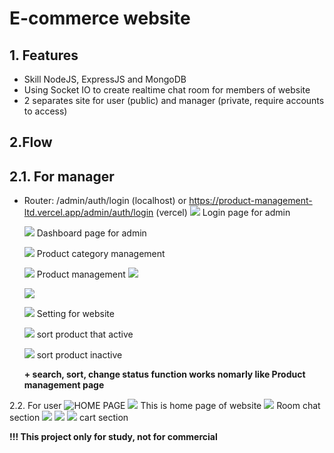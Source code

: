 # E-commerce website
**1. Features**
- 
+ Skill NodeJS, ExpressJS and MongoDB 
+ Using Socket IO to create realtime chat room for members of website
+ 2 separates site for user (public) and manager (private, require accounts to access)

**2.Flow**
- 
2.1. For manager
- 
+ Router: /admin/auth/login (localhost) or https://product-management-ltd.vercel.app/admin/auth/login (vercel)
    ![](https://res.cloudinary.com/dodip3vc2/image/upload/v1708274141/loginad_vaia9v.png)
        Login page for admin

    ![](https://res.cloudinary.com/dodip3vc2/image/upload/v1708273903/dash_tr6ium.png)
        Dashboard page for admin

    ![](https://res.cloudinary.com/dodip3vc2/image/upload/v1708274035/product_status_1_e4uxrt.png)
        Product category management

    ![](https://res.cloudinary.com/dodip3vc2/image/upload/v1708274034/product_2_jvv4va.png)
        Product management
    ![](https://res.cloudinary.com/dodip3vc2/image/upload/v1708274382/sort_qivdpn.png)

    ![](https://res.cloudinary.com/dodip3vc2/image/upload/v1708274244/acc_zjlpzo.png)

    ![](https://res.cloudinary.com/dodip3vc2/image/upload/v1708274244/setting_qsh9qk.png)
        Setting for website

    ![](https://res.cloudinary.com/dodip3vc2/image/upload/v1708274382/sortpro1_ij5mab.png)
        sort product that active

    ![](https://res.cloudinary.com/dodip3vc2/image/upload/v1708274382/sortpro2_skucjm.png)
        sort product inactive
    
    **+ search, sort, change status function works nomarly like Product management page**

2.2. For user
        ![HOME PAGE](https://res.cloudinary.com/dodip3vc2/image/upload/v1708273365/homepage_agxswh.png)
        ![](https://res.cloudinary.com/dodip3vc2/image/upload/v1708273365/homepage_2_kmwpns.png)
            This is home page of website
        ![](https://res.cloudinary.com/dodip3vc2/image/upload/v1708273363/chat_vaca1v.png)
            Room chat section
        ![](https://res.cloudinary.com/dodip3vc2/image/upload/v1708273362/cart_1_ssseey.png)
        ![](https://res.cloudinary.com/dodip3vc2/image/upload/v1708273363/cart_2_qpvifs.png)
        ![](https://res.cloudinary.com/dodip3vc2/image/upload/v1708273364/checkout_rxtupr.png)
            cart section

**!!! This project only for study, not for commercial**

